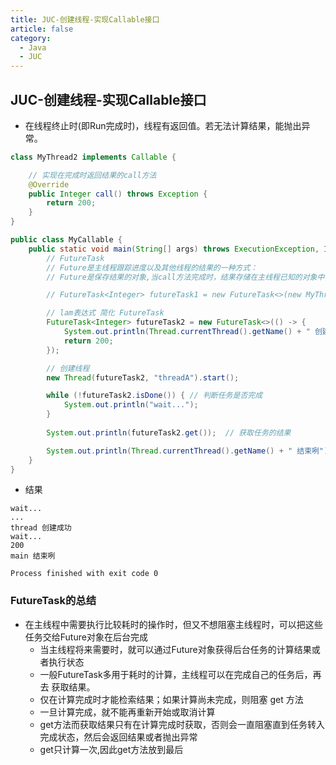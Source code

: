 ```yaml
---
title: JUC-创建线程-实现Callable接口
article: false
category:
  - Java
  - JUC
---
```

## JUC-创建线程-实现Callable接口
- 在线程终止时(即Run完成时)，线程有返回值。若无法计算结果，能抛出异常。
```java
class MyThread2 implements Callable {

    // 实现在完成时返回结果的call方法
    @Override
    public Integer call() throws Exception {
        return 200;
    }
}

public class MyCallable {
    public static void main(String[] args) throws ExecutionException, InterruptedException {
        // FutureTask
        // Future是主线程跟踪进度以及其他线程的结果的一种方式：
        // Future是保存结果的对象,当call方法完成时，结果存储在主线程已知的对象中，以便主线程可以知道该线程返回的结果

        // FutureTask<Integer> futureTask1 = new FutureTask<>(new MyThread2());

        // lam表达式 简化 FutureTask
        FutureTask<Integer> futureTask2 = new FutureTask<>(() -> {
            System.out.println(Thread.currentThread().getName() + " 创建成功");
            return 200;
        });

        // 创建线程
        new Thread(futureTask2, "threadA").start();

        while (!futureTask2.isDone()) { // 判断任务是否完成
            System.out.println("wait...");
        }
        
        System.out.println(futureTask2.get());  // 获取任务的结果

        System.out.println(Thread.currentThread().getName() + " 结束咧");
    }
}
```
- 结果
```
wait...
...
thread 创建成功
wait...
200
main 结束咧

Process finished with exit code 0
```
### FutureTask的总结
- 在主线程中需要执行比较耗时的操作时，但又不想阻塞主线程时，可以把这些任务交给Future对象在后台完成
  - 当主线程将来需要时，就可以通过Future对象获得后台任务的计算结果或者执行状态
  - 一般FutureTask多用于耗时的计算，主线程可以在完成自己的任务后，再去 获取结果。
  - 仅在计算完成时才能检索结果；如果计算尚未完成，则阻塞 get 方法
  - 一旦计算完成，就不能再重新开始或取消计算
  - get方法而获取结果只有在计算完成时获取，否则会一直阻塞直到任务转入完成状态，然后会返回结果或者抛出异常
  - get只计算一次,因此get方法放到最后
